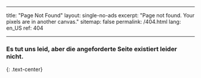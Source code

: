 * * *

title: "Page Not Found" layout: single-no-ads excerpt: "Page not found. Your pixels are in another canvas." sitemap: false permalink: /404.html lang: en_US ref: 404

* * *

### Es tut uns leid, aber die angeforderte Seite existiert leider nicht.

{: .text-center}